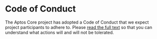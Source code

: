 # Code of Conduct

The Aptos Core project has adopted a Code of Conduct that we expect project participants to adhere to. Please [read the full text](https://developers.aptos-labs.com/docs/policies/code-of-conduct) so that you can understand what actions will and will not be tolerated.
